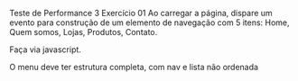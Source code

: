 Teste de Performance 3
Exercício 01
Ao carregar a página, dispare um evento para construção de um elemento de navegação com 5 itens: Home, Quem somos, Lojas, Produtos, Contato.

Faça via javascript.

O menu deve ter estrutura completa, com nav e lista não ordenada
